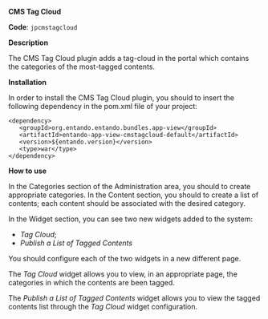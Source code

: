 **CMS Tag Cloud**

**Code**: ```jpcmstagcloud```

**Description**

The CMS Tag Cloud plugin adds a tag-cloud in the portal which contains the categories of the most-tagged contents.

**Installation**

In order to install the CMS Tag Cloud plugin, you should to insert the following dependency in the pom.xml file of your project:

```  
<dependency>
   <groupId>org.entando.entando.bundles.app-view</groupId>
   <artifactId>entando-app-view-cmstagcloud-default</artifactId>
   <version>${entando.version}</version>
   <type>war</type>
</dependency>
```

**How to use**

In the Categories section of the Administration area, you should to create appropriate categories. In the Content section, you should to create a list of contents; each content should be associated with the desired category.

In the Widget section, you can see two new widgets added to the system:

* _Tag Cloud_;
* _Publish a List of Tagged Contents_

You should configure each of the two widgets in a new different page.

The _Tag Cloud_ widget allows you to view, in an appropriate page, the categories in which the contents are been tagged.

The _Publish a List of Tagged Contents_ widget allows you to view the tagged contents list through the _Tag Cloud_ widget configuration.

